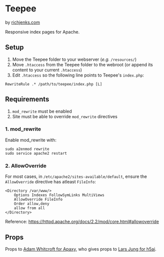 # Teepee

by [richjenks.com](http://richjenks.com)

Responsive index pages for Apache.

## Setup

1. Move the Teepee folder to your webserver (*e.g.* `/resources/`)
2. Move `.htaccess` from the Teepee folder to the webroot (or append its content to your current `.htaccess`)
3. Edit `.htaccess` so the following line points to Teepee's `index.php`:

```htaccess
RewriteRule .* /path/to/teepee/index.php [L]
```

## Requirements

1. `mod_rewrite` must be enabled
2. Site must be able to override `mod_rewrite` directives

### 1. mod_rewrite

Enable mod_rewrite with:

```shell
sudo a2enmod rewrite
sudo service apache2 restart
```

### 2. AllowOverride

For most cases, in `/etc/apache2/sites-available/default`, ensure the `AllowOverride` directive has atleast `FileInfo`:

```ApacheConf
<Directory /var/www/>
	Options Indexes FollowSymLinks MultiViews
	AllowOverride FileInfo 
	Order allow,deny
	allow from all
</Directory>
```

Reference: https://httpd.apache.org/docs/2.2/mod/core.html#allowoverride

## Props

Props to [Adam Whitcroft for Apaxy](https://github.com/AdamWhitcroft/Apaxy), who gives props to [Lars Jung for h5ai](http://larsjung.de/h5ai/).
